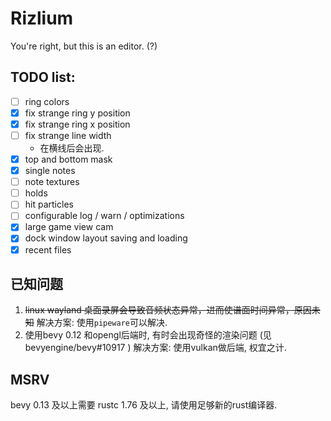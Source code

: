 # Rizlium
You're right, but this is an editor. (?)  

## TODO list:
 - [ ] ring colors
 - [x] fix strange ring y position
 - [x] fix strange ring x position
 - [ ] fix strange line width
   - 在横线后会出现.
 - [x] top and bottom mask 
 - [x] single notes
 - [ ] note textures
 - [ ] holds
 - [ ] hit particles
 - [ ] configurable log / warn / optimizations
 - [x] large game view cam
 - [x] dock window layout saving and loading
 - [x] recent files

 ## 已知问题
 1. ~~linux wayland 桌面录屏会导致音频状态异常，进而使谱面时间异常，原因未知~~
    解决方案: 使用`pipeware`可以解决.
 2. 使用bevy 0.12 和opengl后端时, 有时会出现奇怪的渲染问题 (见 bevyengine/bevy#10917 )
    解决方案: 使用vulkan做后端, 权宜之计.

 ## MSRV
   bevy 0.13 及以上需要 rustc 1.76 及以上, 请使用足够新的rust编译器.